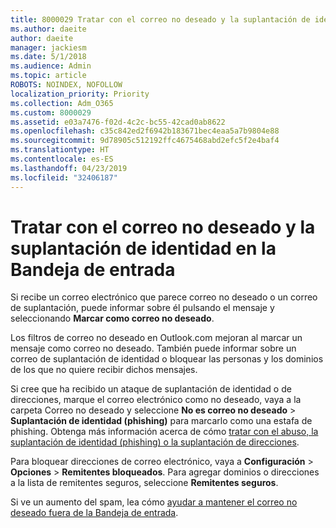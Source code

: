 ```yaml
---
title: 8000029 Tratar con el correo no deseado y la suplantación de identidad en Outlook.com
ms.author: daeite
author: daeite
manager: jackiesm
ms.date: 5/1/2018
ms.audience: Admin
ms.topic: article
ROBOTS: NOINDEX, NOFOLLOW
localization_priority: Priority
ms.collection: Adm_O365
ms.custom: 8000029
ms.assetid: e03a7476-f02d-4c2c-bc55-42cad0ab8622
ms.openlocfilehash: c35c842ed2f6942b183671bec4eaa5a7b9804e88
ms.sourcegitcommit: 9d78905c512192ffc4675468abd2efc5f2e4baf4
ms.translationtype: HT
ms.contentlocale: es-ES
ms.lasthandoff: 04/23/2019
ms.locfileid: "32406187"
---
```

# <a name="deal-with-spam-or-phishing-scams-in-your-inbox"></a>Tratar con el correo no deseado y la suplantación de identidad en la Bandeja de entrada

Si recibe un correo electrónico que parece correo no deseado o un correo de suplantación, puede informar sobre él pulsando el mensaje y seleccionando **Marcar como correo no deseado**. 
  
Los filtros de correo no deseado en Outlook.com mejoran al marcar un mensaje como correo no deseado. También puede informar sobre un correo de suplantación de identidad o bloquear las personas y los dominios de los que no quiere recibir dichos mensajes.
  
Si cree que ha recibido un ataque de suplantación de identidad o de direcciones, marque el correo electrónico como no deseado, vaya a la carpeta Correo no deseado y seleccione **No es correo no deseado** \> **Suplantación de identidad (phishing)** para marcarlo como una estafa de phishing. Obtenga más información acerca de cómo [tratar con el abuso, la suplantación de identidad (phishing) o la suplantación de direcciones](https://go.microsoft.com/fwlink/p/?linkid=873139).
  
Para bloquear direcciones de correo electrónico, vaya a **Configuración** \> **Opciones** \> **Remitentes bloqueados**. Para agregar dominios o direcciones a la lista de remitentes seguros, seleccione **Remitentes seguros**. 
  
Si ve un aumento del spam, lea cómo [ayudar a mantener el correo no deseado fuera de la Bandeja de entrada](https://go.microsoft.com/fwlink/p/?linkid=873140).
  

